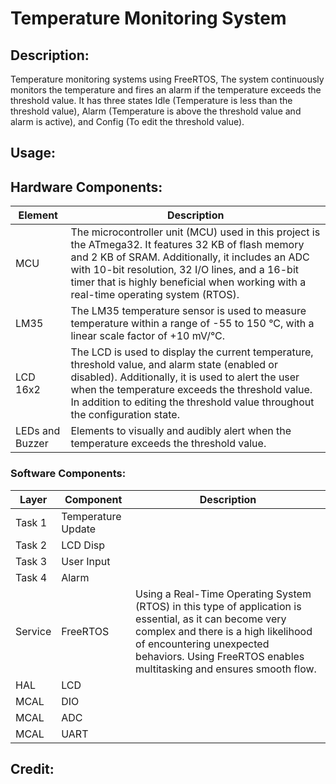 # Temperature Monitoring System

## Description:
Temperature monitoring systems using FreeRTOS, The system continuously monitors the temperature and fires an alarm if the temperature exceeds the threshold value. It has three states Idle (Temperature is less than the threshold value), Alarm (Temperature is above the threshold value and alarm is active), and Config (To edit the threshold value).

## Usage:

## Hardware Components:
|Element | Description |
|--------|-------------|
|MCU |The microcontroller unit (MCU) used in this project is the ATmega32. It features 32 KB of flash memory and 2 KB of SRAM. Additionally, it includes an ADC with 10-bit resolution, 32 I/O lines, and a 16-bit timer that is highly beneficial when working with a real-time operating system (RTOS). |
|LM35 | The LM35 temperature sensor is used to measure temperature within a range of -55 to 150 °C, with a linear scale factor of +10 mV/°C. |
|LCD 16x2 | The LCD is used to display the current temperature, threshold value, and alarm state (enabled or disabled). Additionally, it is used to alert the user when the temperature exceeds the threshold value. In addition to editing the threshold value throughout the configuration state. |
|LEDs and Buzzer | Elements to visually and audibly alert when the temperature exceeds the threshold value. |


### Software Components:
| Layer   | Component          | Description  |
|---------|--------------------|--------------|
| Task 1  | Temperature Update |              |
| Task 2  | LCD Disp           |              |
| Task 3  | User Input         |              |
| Task 4  | Alarm              |              |
| Service |FreeRTOS            | Using a Real-Time Operating System (RTOS) in this type of application is essential, as it can become very complex and there is a high likelihood of encountering unexpected behaviors. Using FreeRTOS enables multitasking and ensures smooth flow. |
| HAL     | LCD                |              |
| MCAL    | DIO                |              |
| MCAL    | ADC                |              |
| MCAL    | UART               |              |

## Credit:
